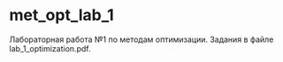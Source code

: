 # met_opt_lab_1
 Лабораторная работа №1 по методам оптимизации. Задания в файле lab_1_optimization.pdf.